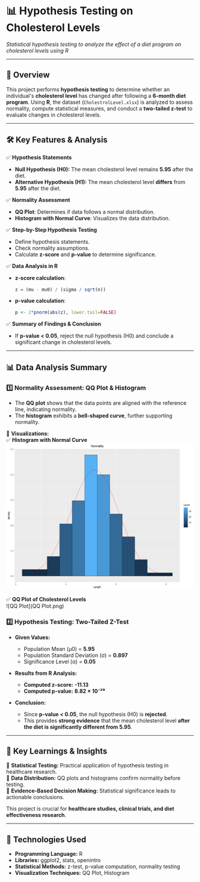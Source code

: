 # 📊 Hypothesis Testing on Cholesterol Levels  

*Statistical hypothesis testing to analyze the effect of a diet program on cholesterol levels using R*  

---

## 📌 Overview  

This project performs **hypothesis testing** to determine whether an individual's **cholesterol level** has changed after following a **6-month diet program**. Using **R**, the dataset (`CholestrolLevel.xlsx`) is analyzed to assess normality, compute statistical measures, and conduct a **two-tailed z-test** to evaluate changes in cholesterol levels.  

---

## 🛠 Key Features & Analysis  

✅ **Hypothesis Statements**  
   - **Null Hypothesis (H0):** The mean cholesterol level remains **5.95** after the diet.  
   - **Alternative Hypothesis (H1):** The mean cholesterol level **differs** from **5.95** after the diet.  

✅ **Normality Assessment**  
   - **QQ Plot**: Determines if data follows a normal distribution.  
   - **Histogram with Normal Curve**: Visualizes the data distribution.  

✅ **Step-by-Step Hypothesis Testing**  
   - Define hypothesis statements.  
   - Check normality assumptions.  
   - Calculate **z-score** and **p-value** to determine significance.  

✅ **Data Analysis in R**  
   - **z-score calculation**:  
     ```r
     z = (mu - mu0) / (sigma / sqrt(n))
     ```  
   - **p-value calculation**:  
     ```r
     p <- 2*pnorm(abs(z), lower.tail=FALSE)
     ```  

✅ **Summary of Findings & Conclusion**  
   - If **p-value < 0.05**, reject the null hypothesis (H0) and conclude a significant change in cholesterol levels.  

---

## 📊 Data Analysis Summary  

### 1️⃣ Normality Assessment: QQ Plot & Histogram  

- The **QQ plot** shows that the data points are aligned with the reference line, indicating normality.  
- The **histogram** exhibits a **bell-shaped curve**, further supporting normality.  

📌 **Visualizations:**  
✅ **Histogram with Normal Curve**  
![Histogram](Histogram.png)  

✅ **QQ Plot of Cholesterol Levels**  
![QQ Plot](QQ Plot.png)  

### 2️⃣ Hypothesis Testing: Two-Tailed Z-Test  

- **Given Values:**  
  - Population Mean (µ0) = **5.95**  
  - Population Standard Deviation (σ) = **0.897**  
  - Significance Level (α) = **0.05**  

- **Results from R Analysis:**  
  - **Computed z-score:** **-11.13**  
  - **Computed p-value:** **8.82 × 10⁻²⁹**  

- **Conclusion:**  
  - Since **p-value < 0.05**, the null hypothesis (H0) is **rejected**.  
  - This provides **strong evidence** that the mean cholesterol level **after the diet is significantly different from 5.95**.  

---

## 📜 Key Learnings & Insights  

🔹 **Statistical Testing:** Practical application of hypothesis testing in healthcare research.  
🔹 **Data Distribution:** QQ plots and histograms confirm normality before testing.  
🔹 **Evidence-Based Decision Making:** Statistical significance leads to actionable conclusions.  

This project is crucial for **healthcare studies, clinical trials, and diet effectiveness research**.  

---

## 🔧 Technologies Used  

- **Programming Language:** R  
- **Libraries:** ggplot2, stats, openintro  
- **Statistical Methods:** z-test, p-value computation, normality testing  
- **Visualization Techniques:** QQ Plot, Histogram  

